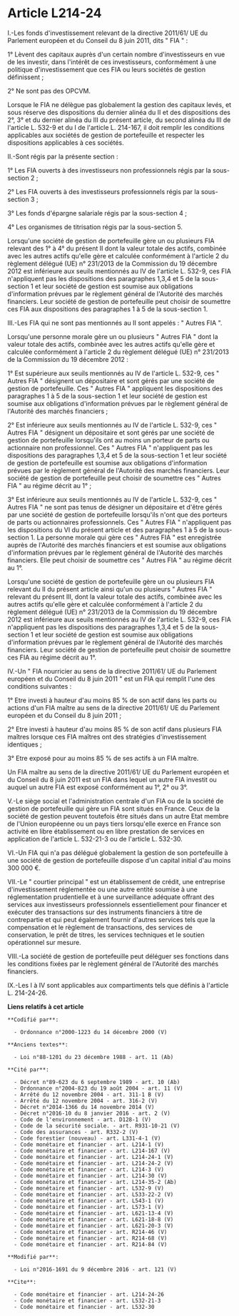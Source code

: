 # Article L214-24

I.-Les fonds d'investissement relevant de la directive 2011/61/ UE du Parlement européen et du Conseil du 8 juin 2011, dits "
FIA " : 

1° Lèvent des capitaux auprès d'un certain nombre d'investisseurs en vue de les investir, dans l'intérêt de ces
investisseurs, conformément à une politique d'investissement que ces FIA ou leurs sociétés de gestion définissent ; 

2° Ne sont pas des OPCVM. 

Lorsque le FIA ne délègue pas globalement la gestion des capitaux levés, et sous réserve des dispositions du dernier alinéa
du II et des dispositions des 2°, 3° et du dernier alinéa du III du présent article, du second alinéa du III de l'article L.
532-9 et du I de l'article L. 214-167, il doit remplir les conditions applicables aux sociétés de gestion de portefeuille et
respecter les dispositions applicables à ces sociétés. 

II.-Sont régis par la présente section : 

1° Les FIA ouverts à des investisseurs non professionnels régis par la sous-section 2 ; 

2° Les FIA ouverts à des investisseurs professionnels régis par la sous-section 3 ; 

3° Les fonds d'épargne salariale régis par la sous-section 4 ; 

4° Les organismes de titrisation régis par la sous-section 5. 

Lorsqu'une société de gestion de portefeuille gère un ou plusieurs FIA relevant des 1° à 4° du présent II dont la valeur
totale des actifs, combinée avec les autres actifs qu'elle gère et calculée conformément à l'article 2 du règlement délégué
(UE) n° 231/2013 de la Commission du 19 décembre 2012 est inférieure aux seuils mentionnés au IV de l'article L. 532-9, ces
FIA n'appliquent pas les dispositions des paragraphes 1,3,4 et 5 de la sous-section 1 et leur société de gestion est soumise
aux obligations d'information prévues par le règlement général de l'Autorité des marchés financiers. Leur société de gestion
de portefeuille peut choisir de soumettre ces FIA aux dispositions des paragraphes 1 à 5 de la sous-section 1. 

III.-Les FIA qui ne sont pas mentionnés au II sont appelés : " Autres FIA ". 

Lorsqu'une personne morale gère un ou plusieurs " Autres FIA " dont la valeur totale des actifs, combinée avec les autres
actifs qu'elle gère et calculée conformément à l'article 2 du règlement délégué (UE) n° 231/2013 de la Commission du 19
décembre 2012 : 

1° Est supérieure aux seuils mentionnés au IV de l'article L. 532-9, ces " Autres FIA " désignent un dépositaire et sont
gérés par une société de gestion de portefeuille. Ces " Autres FIA " appliquent les dispositions des paragraphes 1 à 5 de la
sous-section 1 et leur société de gestion est soumise aux obligations d'information prévues par le règlement général de
l'Autorité des marchés financiers ; 

2° Est inférieure aux seuils mentionnés au IV de l'article L. 532-9, ces " Autres FIA " désignent un dépositaire et sont
gérés par une société de gestion de portefeuille lorsqu'ils ont au moins un porteur de parts ou actionnaire non
professionnel. Ces " Autres FIA " n'appliquent pas les dispositions des paragraphes 1,3,4 et 5 de la sous-section 1 et leur
société de gestion de portefeuille est soumise aux obligations d'information prévues par le règlement général de l'Autorité
des marchés financiers. Leur société de gestion de portefeuille peut choisir de soumettre ces " Autres FIA " au régime décrit
au 1° ; 

3° Est inférieure aux seuils mentionnés au IV de l'article L. 532-9, ces " Autres FIA " ne sont pas tenus de désigner un
dépositaire et d'être gérés par une société de gestion de portefeuille lorsqu'ils n'ont que des porteurs de parts ou
actionnaires professionnels. Ces " Autres FIA " n'appliquent pas les dispositions du VI du présent article et  des
paragraphes 1 à 5 de la sous-section 1. La personne morale qui gère ces " Autres FIA " est enregistrée auprès de l'Autorité
des marchés financiers et est soumise aux obligations d'information prévues par le règlement général de l'Autorité des
marchés financiers. Elle peut choisir de soumettre ces " Autres FIA " au régime décrit au 1°. 

Lorsqu'une société de gestion de portefeuille gère un ou plusieurs FIA relevant du II du présent article ainsi qu'un ou
plusieurs " Autres FIA " relevant du présent III, dont la valeur totale des actifs, combinée avec les autres actifs qu'elle
gère et calculée conformément à l'article 2 du règlement délégué (UE) n° 231/2013 de la Commission du 19 décembre 2012 est
inférieure aux seuils mentionnés au IV de l'article L. 532-9, ces FIA n'appliquent pas les dispositions des paragraphes 1,3,4
et 5 de la sous-section 1 et leur société de gestion est soumise aux obligations d'information prévues par le règlement
général de l'Autorité des marchés financiers. Leur société de gestion de portefeuille peut choisir de soumettre ces FIA au
régime décrit au 1°. 

IV.-Un " FIA nourricier au sens de la directive 2011/61/ UE du Parlement européen et du Conseil du 8 juin 2011 " est un FIA
qui remplit l'une des conditions suivantes : 

1° Etre investi à hauteur d'au moins 85 % de son actif dans les parts ou actions d'un FIA maître au sens de la directive
2011/61/ UE du Parlement européen et du Conseil du 8 juin 2011 ; 

2° Etre investi à hauteur d'au moins 85 % de son actif dans plusieurs FIA maîtres lorsque ces FIA maîtres ont des stratégies
d'investissement identiques ; 

3° Etre exposé pour au moins 85 % de ses actifs à un FIA maître. 

Un FIA maître au sens de la directive 2011/61/ UE du Parlement européen et du Conseil du 8 juin 2011 est un FIA dans lequel
un autre FIA investit ou auquel un autre FIA est exposé conformément au 1°, 2° ou 3°. 

V.-Le siège social et l'administration centrale d'un FIA ou de la société de gestion de portefeuille qui gère un FIA sont
situés en France. Ceux de la société de gestion peuvent toutefois être situés dans un autre Etat membre de l'Union européenne
ou un pays tiers lorsqu'elle exerce en France son activité en libre établissement ou en libre prestation de services en
application de l'article L. 532-21-3 ou de l'article L. 532-30. 

VI.-Un FIA qui n'a pas délégué globalement la gestion de son portefeuille à une société de gestion de portefeuille dispose
d'un capital initial d'au moins 300 000 €. 

VII.-Le " courtier principal " est un établissement de crédit, une entreprise d'investissement réglementée ou une autre
entité soumise à une réglementation prudentielle et à une surveillance adéquate offrant des services aux investisseurs
professionnels essentiellement pour financer et exécuter des transactions sur des instruments financiers à titre de
contrepartie et qui peut également fournir d'autres services tels que la compensation et le règlement de transactions, des
services de conservation, le prêt de titres, les services techniques et le soutien opérationnel sur mesure. 

VIII.-La société de gestion de portefeuille peut déléguer ses fonctions dans les conditions fixées par le règlement général
de l'Autorité des marchés financiers. 

IX.-Les I à IV sont applicables aux compartiments tels que définis à l'article L. 214-24-26.

**Liens relatifs à cet article**

	**Codifié par**:

	  - Ordonnance n°2000-1223 du 14 décembre 2000 (V)

	**Anciens textes**:

	  - Loi n°88-1201 du 23 décembre 1988 - art. 11 (Ab)

	**Cité par**:

	  - Décret n°89-623 du 6 septembre 1989 - art. 10 (Ab)
	  - Ordonnance n°2004-823 du 19 août 2004 - art. 11 (V)
	  - Arrêté du 12 novembre 2004 - art. 311-1 B (V)
	  - Arrêté du 12 novembre 2004 - art. 316-2 (V)
	  - Décret n°2014-1366 du 14 novembre 2014 (V)
	  - Décret n°2016-10 du 8 janvier 2016 - art. 2 (V)
	  - Code de l'environnement - art. D128-1 (V)
	  - Code de la sécurité sociale. - art. R931-10-21 (V)
	  - Code des assurances - art. R332-2 (V)
	  - Code forestier (nouveau) - art. L331-4-1 (V)
	  - Code monétaire et financier - art. L214-1 (V)
	  - Code monétaire et financier - art. L214-167 (V)
	  - Code monétaire et financier - art. L214-24-1 (V)
	  - Code monétaire et financier - art. L214-24-2 (V)
	  - Code monétaire et financier - art. L214-3 (V)
	  - Code monétaire et financier - art. L214-30 (V)
	  - Code monétaire et financier - art. L214-35-2 (Ab)
	  - Code monétaire et financier - art. L532-9 (V)
	  - Code monétaire et financier - art. L533-22-2 (V)
	  - Code monétaire et financier - art. L543-1 (V)
	  - Code monétaire et financier - art. L573-1 (V)
	  - Code monétaire et financier - art. L621-13-4 (V)
	  - Code monétaire et financier - art. L621-18-8 (V)
	  - Code monétaire et financier - art. L621-20-3 (V)
	  - Code monétaire et financier - art. R214-46 (V)
	  - Code monétaire et financier - art. R214-68 (V)
	  - Code monétaire et financier - art. R214-84 (V)

	**Modifié par**:

	  - Loi n°2016-1691 du 9 décembre 2016 - art. 121 (V)

	**Cite**:

	  - Code monétaire et financier - art. L214-24-26
	  - Code monétaire et financier - art. L532-21-3
	  - Code monétaire et financier - art. L532-30
